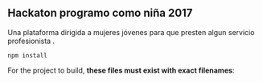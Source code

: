 
## Hackaton programo como niña 2017 

Una plataforma dirigida a mujeres jóvenes para que presten algun servicio profesionista . 

```
npm install

```

For the project to build, **these files must exist with exact filenames**:

